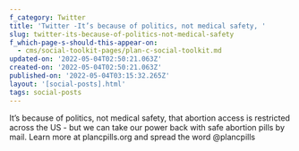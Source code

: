 ```yaml
---
f_category: Twitter
title: 'Twitter -It’s because of politics, not medical safety, '
slug: twitter-its-because-of-politics-not-medical-safety
f_which-page-s-should-this-appear-on:
  - cms/social-toolkit-pages/plan-c-social-toolkit.md
updated-on: '2022-05-04T02:50:21.063Z'
created-on: '2022-05-04T02:50:21.063Z'
published-on: '2022-05-04T03:15:32.265Z'
layout: '[social-posts].html'
tags: social-posts
---
```


It’s because of politics, not medical safety, that abortion access is restricted across the US - but we can take our power back with safe abortion pills by mail. Learn more at plancpills.org and spread the word @plancpills

